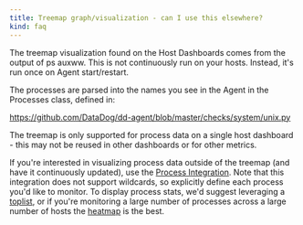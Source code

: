 ```yaml
---
title: Treemap graph/visualization - can I use this elsewhere?
kind: faq
---
```


The treemap visualization found on the Host Dashboards comes from the output of ps auxww. This is not continuously run on your hosts. Instead, it's run once on Agent start/restart.

The processes are parsed into the names you see in the Agent in the Processes class, defined in:

https://github.com/DataDog/dd-agent/blob/master/checks/system/unix.py

The treemap is only supported for process data on a single host dashboard - this may not be reused in other dashboards or for other metrics.

If you're interested in visualizing process data outside of the treemap (and have it continuously updated), use the [Process Integration][1].
Note that this integration does not support wildcards, so explicitly define each process you'd like to monitor. To display process stats, we'd suggest leveraging a [toplist][2], or if you're monitoring a large number of processes across a large number of hosts the [heatmap][3] is the best.

[1]: /integrations/process/
[2]: https://www.datadoghq.com/blog/easy-ranking-new-top-lists/
[3]: https://www.datadoghq.com/blog/detecting-outliers-cloud-infrastructure-datadog-heatmaps/
